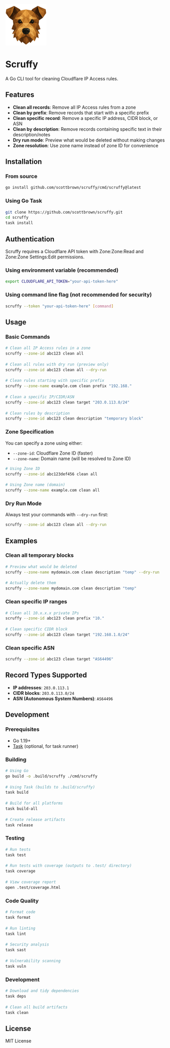 ![Scruffy](docs/logo/logo.mini.128x128.png)

# Scruffy

A Go CLI tool for cleaning Cloudflare IP Access rules.

## Features

- **Clean all records**: Remove all IP Access rules from a zone
- **Clean by prefix**: Remove records that start with a specific prefix
- **Clean specific record**: Remove a specific IP address, CIDR block, or ASN
- **Clean by description**: Remove records containing specific text in their description/notes
- **Dry run mode**: Preview what would be deleted without making changes
- **Zone resolution**: Use zone name instead of zone ID for convenience

## Installation

### From source

```bash
go install github.com/scottbrown/scruffy/cmd/scruffy@latest
```

### Using Go Task

```bash
git clone https://github.com/scottbrown/scruffy.git
cd scruffy
task install
```

## Authentication

Scruffy requires a Cloudflare API token with Zone:Zone:Read and Zone:Zone Settings:Edit permissions.

### Using environment variable (recommended)

```bash
export CLOUDFLARE_API_TOKEN="your-api-token-here"
```

### Using command line flag (not recommended for security)

```bash
scruffy --token "your-api-token-here" [command]
```

## Usage

### Basic Commands

```bash
# Clean all IP Access rules in a zone
scruffy --zone-id abc123 clean all

# Clean all rules with dry run (preview only)
scruffy --zone-id abc123 clean all --dry-run

# Clean rules starting with specific prefix
scruffy --zone-name example.com clean prefix "192.168."

# Clean a specific IP/CIDR/ASN
scruffy --zone-id abc123 clean target "203.0.113.0/24"

# Clean rules by description
scruffy --zone-id abc123 clean description "temporary block"
```

### Zone Specification

You can specify a zone using either:

- `--zone-id`: Cloudflare Zone ID (faster)
- `--zone-name`: Domain name (will be resolved to Zone ID)

```bash
# Using Zone ID
scruffy --zone-id abc123def456 clean all

# Using Zone name (domain)
scruffy --zone-name example.com clean all
```

### Dry Run Mode

Always test your commands with `--dry-run` first:

```bash
scruffy --zone-id abc123 clean all --dry-run
```

## Examples

### Clean all temporary blocks

```bash
# Preview what would be deleted
scruffy --zone-name mydomain.com clean description "temp" --dry-run

# Actually delete them
scruffy --zone-name mydomain.com clean description "temp"
```

### Clean specific IP ranges

```bash
# Clean all 10.x.x.x private IPs
scruffy --zone-id abc123 clean prefix "10."

# Clean specific CIDR block
scruffy --zone-id abc123 clean target "192.168.1.0/24"
```

### Clean specific ASN

```bash
scruffy --zone-id abc123 clean target "AS64496"
```

## Record Types Supported

- **IP addresses**: `203.0.113.1`
- **CIDR blocks**: `203.0.113.0/24`
- **ASN (Autonomous System Numbers)**: `AS64496`

## Development

### Prerequisites

- Go 1.19+
- [Task](https://taskfile.dev/) (optional, for task runner)

### Building

```bash
# Using Go
go build -o .build/scruffy ./cmd/scruffy

# Using Task (builds to .build/scruffy)
task build

# Build for all platforms
task build-all

# Create release artifacts
task release
```

### Testing

```bash
# Run tests
task test

# Run tests with coverage (outputs to .test/ directory)
task coverage

# View coverage report
open .test/coverage.html
```

### Code Quality

```bash
# Format code
task format

# Run linting
task lint

# Security analysis
task sast

# Vulnerability scanning
task vuln
```

### Development

```bash
# Download and tidy dependencies
task deps

# Clean all build artifacts
task clean
```

## License

MIT License
